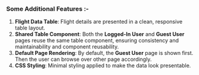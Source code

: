 ### Some Additional Features :-
1. **Flight Data Table**: Flight details are presented in a clean, responsive table layout.
2. **Shared Table Component**: Both the **Logged-In User** and **Guest User** pages reuse the same table component, ensuring consistency and maintainability and component reusability.
3. **Default Page Rendering**: By default, the **Guest User** page is shown first. Then the user can browse over other page accordingly.
4. **CSS Styling**: Minimal styling applied to make the data look presentable.



 
